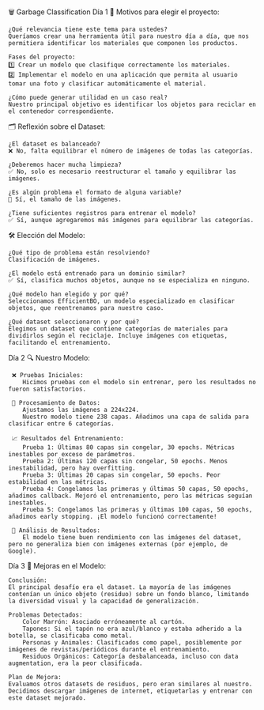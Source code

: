 🗑️ Garbage Classification
Día 1
📌 Motivos para elegir el proyecto:

    ¿Qué relevancia tiene este tema para ustedes?
    Queríamos crear una herramienta útil para nuestro día a día, que nos permitiera identificar los materiales que componen los productos.

    Fases del proyecto:
    1️⃣ Crear un modelo que clasifique correctamente los materiales.
    2️⃣ Implementar el modelo en una aplicación que permita al usuario tomar una foto y clasificar automáticamente el material.

    ¿Cómo puede generar utilidad en un caso real?
    Nuestro principal objetivo es identificar los objetos para reciclar en el contenedor correspondiente.

🗂️ Reflexión sobre el Dataset:

    ¿El dataset es balanceado?
    ❌ No, falta equilibrar el número de imágenes de todas las categorías.

    ¿Deberemos hacer mucha limpieza?
    ✅ No, solo es necesario reestructurar el tamaño y equilibrar las imágenes.

    ¿Es algún problema el formato de alguna variable?
    📏 Sí, el tamaño de las imágenes.

    ¿Tiene suficientes registros para entrenar el modelo?
    ✅ Sí, aunque agregaremos más imágenes para equilibrar las categorías.

🛠️ Elección del Modelo:

    ¿Qué tipo de problema están resolviendo?
    Clasificación de imágenes.

    ¿El modelo está entrenado para un dominio similar?
    ✅ Sí, clasifica muchos objetos, aunque no se especializa en ninguno.

    ¿Qué modelo han elegido y por qué?
    Seleccionamos EfficientBO, un modelo especializado en clasificar objetos, que reentrenamos para nuestro caso.

    ¿Qué dataset seleccionaron y por qué?
    Elegimos un dataset que contiene categorías de materiales para dividirlos según el reciclaje. Incluye imágenes con etiquetas, facilitando el entrenamiento.

Día 2
🔍 Nuestro Modelo:

     ❌ Pruebas Iniciales:
        Hicimos pruebas con el modelo sin entrenar, pero los resultados no fueron satisfactorios.

     🚧 Procesamiento de Datos:
        Ajustamos las imágenes a 224x224.
        Nuestro modelo tiene 238 capas. Añadimos una capa de salida para clasificar entre 6 categorías.

     📈 Resultados del Entrenamiento:
        Prueba 1: Últimas 80 capas sin congelar, 30 epochs. Métricas inestables por exceso de parámetros.
        Prueba 2: Últimas 120 capas sin congelar, 50 epochs. Menos inestabilidad, pero hay overfitting.
        Prueba 3: Últimas 20 capas sin congelar, 50 epochs. Peor estabilidad en las métricas.
        Prueba 4: Congelamos las primeras y últimas 50 capas, 50 epochs, añadimos callback. Mejoró el entrenamiento, pero las métricas seguían               inestables.
        Prueba 5: Congelamos las primeras y últimas 100 capas, 50 epochs, añadimos early stopping. ¡El modelo funcionó correctamente!

     🔎 Análisis de Resultados:
        El modelo tiene buen rendimiento con las imágenes del dataset, pero no generaliza bien con imágenes externas (por ejemplo, de Google).

Día 3
🚀 Mejoras en el Modelo:

    Conclusión:
    El principal desafío era el dataset. La mayoría de las imágenes contenían un único objeto (residuo) sobre un fondo blanco, limitando la diversidad visual y la capacidad de generalización.

    Problemas Detectados:
        Color Marrón: Asociado erróneamente al cartón.
        Tapones: Si el tapón no era azul/blanco y estaba adherido a la botella, se clasificaba como metal.
        Personas y Animales: Clasificados como papel, posiblemente por imágenes de revistas/periódicos durante el entrenamiento.
        Residuos Orgánicos: Categoría desbalanceada, incluso con data augmentation, era la peor clasificada.

    Plan de Mejora:
    Evaluamos otros datasets de residuos, pero eran similares al nuestro. Decidimos descargar imágenes de internet, etiquetarlas y entrenar con este dataset mejorado.
